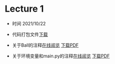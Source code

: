 Lecture 1 
====

* 时间 2021/10/22
* 代码打包文件[下载](./sources.zip)



* 关于Ball的注释[在线阅览](https://www.ecpc.top/Clubbbbbb/Lecture1/Code_Comments/Ball的注释.md)  [下载PDF](./Clubbbbbb/Lecture1/Code_Comments/Ball的注释.pdf)
* 关于环境变量和main.py的注释[在线阅览](https://www.ecpc.top/Clubbbbbb/Lecture1/Code_Comments/关于环境变量和main.py的注释.md)  [下载PDF](./Clubbbbbb/Lecture1/Code_Comments/关于环境变量和main.py的注释.pdf)

